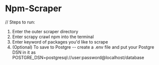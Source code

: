 # Npm-Scraper

// Steps to run:
1. Enter the outer scraper directory
2. Enter scrapy crawl npm into the terminal
3. Enter keyword of packages you'd like to scrape
4. (Optional) To save to Postgre -- create a .env file and put your Postgre DSN in it as POSTGRE_DSN=postgresql://user:password@localhost/database